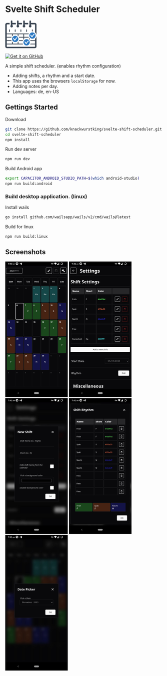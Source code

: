 # Svelte Shift Scheduler

<img src="public/icon.png" width="100" />

[<img src="https://s1.ax1x.com/2023/01/12/pSu1a36.png" alt="Get it on GitHub" height="80">](https://github.com/knackwurstking/svelte-shift-scheduler/releases)

A simple shift scheduler. (enables rhythm configuration)

- Adding shifts, a rhythm and a start date.
- This app uses the browsers `localStorage` for now.
- Adding notes per day.
- Languages: de, en-US

## Gettings Started

Download

```bash
git clone https://github.com/knackwurstking/svelte-shift-scheduler.git
cd svelte-shift-scheduler
npm install
```

Run dev server

```bash
npm run dev
```

Build Android app

```bash
export CAPACITOR_ANDROID_STUDIO_PATH=$(which android-studio)
npm run build:android
```

### Build desktop application. (linux)

Install wails

```bash
go install github.com/wailsapp/wails/v2/cmd/wails@latest
```

Build for linux

```bash
npm run build:linux
```

## Screenshots

<img src="metadata/en-US/images/phoneScreenshots/screenshot_1.jpg" width="200" />
<img src="metadata/en-US/images/phoneScreenshots/screenshot_2.jpg" width="200" />
<img src="metadata/en-US/images/phoneScreenshots/screenshot_3.jpg" width="200" />
<img src="metadata/en-US/images/phoneScreenshots/screenshot_4.jpg" width="200" />
<img src="metadata/en-US/images/phoneScreenshots/screenshot_5.jpg" width="200" />
